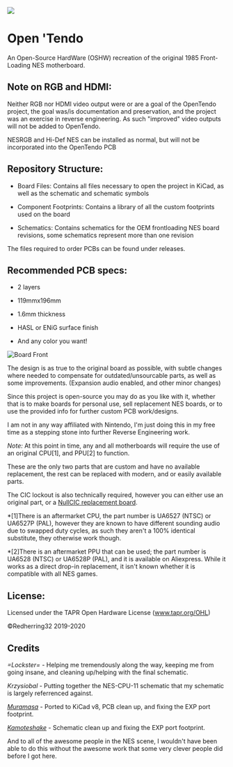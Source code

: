 [![](https://dcbadge.limes.pink/api/server/https://discord.gg/XFrcBYFdBN?style=flat)](https://discord.gg/XFrcBYFdBN)

# Open 'Tendo
An Open-Source HardWare (OSHW) recreation of the original 1985 Front-Loading NES motherboard.


## Note on RGB and HDMI:

Neither RGB nor HDMI video output were or are a goal of the OpenTendo project, the goal was/is documentation and preservation, and the project was an exercise in reverse engineering. As such "improved" video outputs will not be added to OpenTendo.

NESRGB and Hi-Def NES can be installed as normal, but will not be incorporated into the OpenTendo PCB

## Repository Structure:

* Board Files: Contains all files necessary to open the project in KiCad, as well as the schematic and schematic symbols

* Component Footprints: Contains a library of all the custom footprints used on the board

* Schematics: Contains schematics for the OEM frontloading NES board revisions, some schematics represent more than one revision

The files required to order PCBs can be found under releases.

## Recommended PCB specs:

* 2 layers

* 119mmx196mm

* 1.6mm thickness

* HASL or ENiG surface finish

* And any color you want!

![Board Front](https://i.imgur.com/yBy1h27.jpeg)

The design is as true to the original board as possible, with subtle changes where needed to compensate for outdated/unsourcable parts,
as well as some improvements. (Expansion audio enabled, and other minor changes)

Since this project is open-source you may do as you like with it, whether that is to make boards for personal use, sell replacement NES boards, or to use the provided info for further custom PCB work/designs.

I am not in any way affiliated with Nintendo, I'm just doing this in my free time as a stepping stone into further Reverse Engineering work.

*Note:* At this point in time, any and all motherboards will require the use of an original CPU[1],  and PPU[2] to function.
  
These are the only two parts that are custom and have no available replacement, the rest can be replaced with modern, and or easily available parts.


The CIC lockout is also technically required, however you can either use an original part, or a [NullCIC replacement board](https://github.com/Redherring32/NullCIC).


*[1]There is an aftermarket CPU, the part number is UA6527 (NTSC) or UA6527P (PAL), however they are known to have different sounding audio due to swapped duty cycles, as such they aren't a 100% identical substitute, they otherwise work though.

*[2]There is an aftermarket PPU that can be used; the part number is UA6528 (NTSC) or UA6528P (PAL), and it is available on Aliexpress.
While it works as a direct drop-in replacement, it isn't known whether it is compatible with all NES games.


## License:

Licensed under
the TAPR Open Hardware License (www.tapr.org/OHL)

©Redherring32 2019-2020


## Credits
*=Lockster=* - Helping me tremendously along the way, keeping me from going insane, and cleaning up/helping with the final schematic. 


*Krzysiobal* - Putting together the NES-CPU-11 schematic that my schematic is largely referrenced against.

*[Muramasa](https://github.com/muramasatheninja)* - Ported to KiCad v8, PCB clean up, and fixing the EXP port footprint.

*[Kamoteshake](https://github.com/kamoteshake)* - Schematic clean up and fixing the EXP port footprint.

And to all of the awesome people in the NES scene, I wouldn't have been able to do this without the awesome work that some very clever people did before I got here. 


